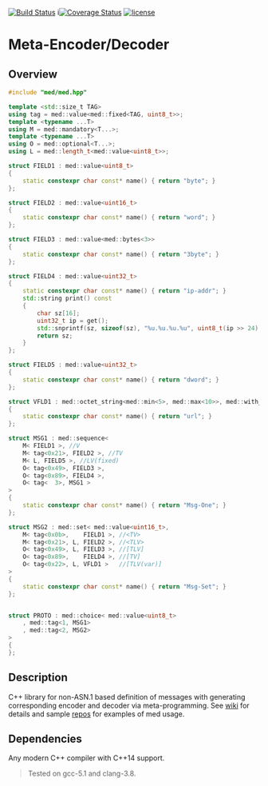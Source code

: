 [![Build Status](https://travis-ci.org/cppden/med.svg?branch=master)](https://travis-ci.org/cppden/med)
i[![Coverage Status](https://coveralls.io/repos/github/cppden/med/badge.svg?branch=master)](https://coveralls.io/github/cppden/med?branch=master)
[![license](https://img.shields.io/github/license/mashape/apistatus.svg)](../master/LICENSE)

# Meta-Encoder/Decoder

## Overview
```cpp
#include "med/med.hpp"

template <std::size_t TAG>
using tag = med::value<med::fixed<TAG, uint8_t>>;
template <typename ...T>
using M = med::mandatory<T...>;
template <typename ...T>
using O = med::optional<T...>;
using L = med::length_t<med::value<uint8_t>>;

struct FIELD1 : med::value<uint8_t>
{
	static constexpr char const* name() { return "byte"; }
};

struct FIELD2 : med::value<uint16_t>
{
	static constexpr char const* name() { return "word"; }
};

struct FIELD3 : med::value<med::bytes<3>>
{
	static constexpr char const* name() { return "3byte"; }
};

struct FIELD4 : med::value<uint32_t>
{
	static constexpr char const* name() { return "ip-addr"; }
	std::string print() const
	{
		char sz[16];
		uint32_t ip = get();
		std::snprintf(sz, sizeof(sz), "%u.%u.%u.%u", uint8_t(ip >> 24), uint8_t(ip >> 16), uint8_t(ip >> 8), uint8_t(ip));
		return sz;
	}
};

struct FIELD5 : med::value<uint32_t>
{
	static constexpr char const* name() { return "dword"; }
};

struct VFLD1 : med::octet_string<med::min<5>, med::max<10>>, med::with_snapshot
{
	static constexpr char const* name() { return "url"; }
};

struct MSG1 : med::sequence<
	M< FIELD1 >, //V
	M< tag<0x21>, FIELD2 >, //TV
	M< L, FIELD5 >, //LV(fixed)
	O< tag<0x49>, FIELD3 >,
	O< tag<0x89>, FIELD4 >,
	O< tag<  3>, MSG1 >
>
{
	static constexpr char const* name() { return "Msg-One"; }
};

struct MSG2 : med::set< med::value<uint16_t>,
	M< tag<0x0b>,    FIELD1 >, //<TV>
	M< tag<0x21>, L, FIELD2 >, //<TLV>
	O< tag<0x49>, L, FIELD3 >, //[TLV]
	O< tag<0x89>,    FIELD4 >, //[TV]
	O< tag<0x22>, L, VFLD1 >   //[TLV(var)]
>
{
	static constexpr char const* name() { return "Msg-Set"; }
};


struct PROTO : med::choice< med::value<uint8_t>
	, med::tag<1, MSG1>
	, med::tag<2, MSG2>
>
{
};
```

## Description
C++ library for non-ASN.1 based definition of messages with generating corresponding encoder and decoder via meta-programming.
See [wiki](https://github.com/cppden/med/wiki) for details and sample [repos](https://github.com/cppden/gtpu) for examples of med usage.

## Dependencies 
Any modern C++ compiler with C++14 support.
> Tested on gcc-5.1 and clang-3.8.
